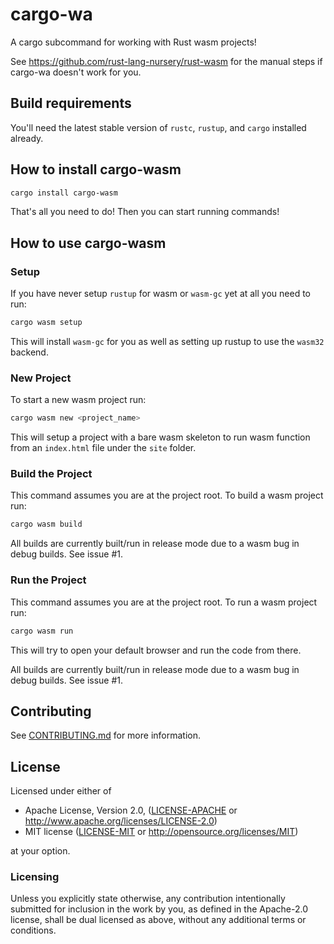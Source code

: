 # cargo-wa

A cargo subcommand for working with Rust wasm projects!

See https://github.com/rust-lang-nursery/rust-wasm for the manual steps if cargo-wa doesn't work for you.

## Build requirements

You'll need the latest stable version of `rustc`, `rustup`, and `cargo`
installed already.

## How to install cargo-wasm

```bash
cargo install cargo-wasm
```

That's all you need to do! Then you can start running commands!

## How to use cargo-wasm

### Setup

If you have never setup `rustup` for wasm or `wasm-gc` yet at all you need to run:

```bash
cargo wasm setup
```

This will install `wasm-gc` for you as well as setting up rustup to use the
`wasm32` backend.

### New Project

To start a new wasm project run:

```bash
cargo wasm new <project_name>
```

This will setup a project with a bare wasm skeleton to run wasm function from an
`index.html` file under the `site` folder.

### Build the Project

This command assumes you are at the project root. To build a wasm project run:

```bash
cargo wasm build
```

All builds are currently built/run in release mode due to a wasm bug in debug
builds. See issue #1.

### Run the Project

This command assumes you are at the project root. To run a wasm project run:

```bash
cargo wasm run
```

This will try to open your default browser and run the code from there.

All builds are currently built/run in release mode due to a wasm bug in debug
builds. See issue #1.

## Contributing
See [CONTRIBUTING.md](CONTRIBUTING.md) for more information.

## License

Licensed under either of

 * Apache License, Version 2.0, ([LICENSE-APACHE](LICENSE-APACHE) or http://www.apache.org/licenses/LICENSE-2.0)
 * MIT license ([LICENSE-MIT](LICENSE-MIT) or http://opensource.org/licenses/MIT)

at your option.

### Licensing

Unless you explicitly state otherwise, any contribution intentionally submitted
for inclusion in the work by you, as defined in the Apache-2.0 license, shall be
dual licensed as above, without any additional terms or conditions.

